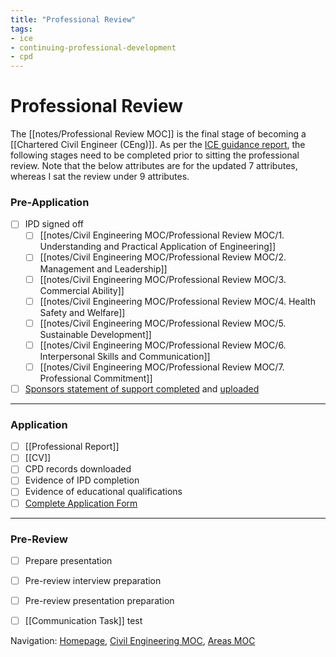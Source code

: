 ```yaml
---
title: "Professional Review"
tags: 
- ice
- continuing-professional-development
- cpd
---
```

# Professional Review
The [[notes/Professional Review MOC]] is the final stage of becoming a [[Chartered Civil Engineer (CEng)]]. As per the [ICE guidance report](https://www.ice.org.uk/download-centre/professional-review-guidance/), the following stages need to be completed prior to sitting the professional review. Note that the below attributes are for the updated 7 attributes, whereas I sat the review under 9 attributes.

### Pre-Application
- [ ] IPD signed off
	- [ ] [[notes/Civil Engineering MOC/Professional Review MOC/1. Understanding and Practical Application of Engineering]]
	- [ ] [[notes/Civil Engineering MOC/Professional Review MOC/2. Management and Leadership]]
	- [ ] [[notes/Civil Engineering MOC/Professional Review MOC/3. Commercial Ability]]
	- [ ] [[notes/Civil Engineering MOC/Professional Review MOC/4. Health Safety and Welfare]]
	- [ ] [[notes/Civil Engineering MOC/Professional Review MOC/5. Sustainable Development]]
	- [ ] [[notes/Civil Engineering MOC/Professional Review MOC/6. Interpersonal Skills and Communication]]
	- [ ] [[notes/Civil Engineering MOC/Professional Review MOC/7. Professional Commitment]]
- [ ] [Sponsors statement of support completed](https://www.ice.org.uk/download-centre/sponsor-s-statement-of-support/) and [uploaded](https://reviews.ice.org.uk/upload/UploadApplication)

---
### Application
- [ ] [[Professional Report]]
- [ ] [[CV]]
- [ ] CPD records downloaded
- [ ] Evidence of IPD completion
- [ ] Evidence of educational qualifications
- [ ] [Complete Application Form](https://www.ice.org.uk/download-centre/professional-review-application-form/)

---
### Pre-Review
- [ ] Prepare presentation
- [ ] Pre-review interview preparation
- [ ] Pre-review presentation preparation
- [ ] [[Communication Task]] test



Navigation: [Homepage](_index.md), [Civil Engineering MOC](notes/Civil%20Engineering%20MOC/Civil%20Engineering%20MOC.md), [Areas MOC](Areas%20MOC)
